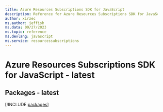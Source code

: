```yaml
---
title: Azure Resources Subscriptions SDK for JavaScript
description: Reference for Azure Resources Subscriptions SDK for JavaScript
author: xirzec
ms.author: jeffish
ms.data: 09/27/2023
ms.topic: reference
ms.devlang: javascript
ms.service: resourcessubscriptions
---
```

# Azure Resources Subscriptions SDK for JavaScript - latest
## Packages - latest
[!INCLUDE [packages](resources-subscriptions-index.md)]